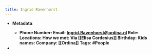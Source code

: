 ```yaml
---
title: Ingrid Ravenhorst
---
```


- **Metadata**:
	 - **Phone Number:
Email: [Ingrid.Ravenhorst@ordina.nl](mailto:Ingrid.Ravenhorst@ordina.nl)
Role:
Locations:
How we met: Via [[Elisa Cordesius]]
Birthday:
Kids names:
Company: [[Ordina]]
Tags: #People**

- 
